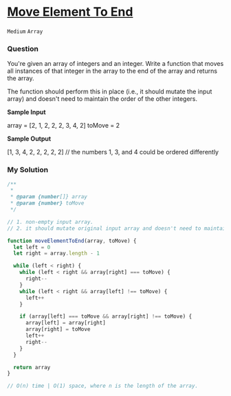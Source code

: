 # [Move Element To End](https://www.algoexpert.io/questions/move-element-to-end)

`Medium` `Array`

### Question
You're given an array of integers and an integer. Write a function that moves all instances of that integer in the array to the end of the array and returns the array.

The function should perform this in place (i.e., it should mutate the input array) and doesn't need to maintain the order of the other integers.

**Sample Input**

array = [2, 1, 2, 2, 2, 3, 4, 2]
toMove = 2


**Sample Output**

[1, 3, 4, 2, 2, 2, 2, 2] // the numbers 1, 3, and 4 could be ordered differently

### My Solution
```js
/**
 * 
 * @param {number[]} array
 * @param {number} toMove
 */

// 1. non-empty input array.
// 2. it should mutate original input array and doesn't need to maintain the order of the other integers.

function moveElementToEnd(array, toMove) {
  let left = 0
  let right = array.length - 1

  while (left < right) {
    while (left < right && array[right] === toMove) {
      right--
    }
    while (left < right && array[left] !== toMove) {
      left++
    }

    if (array[left] === toMove && array[right] !== toMove) {
      array[left] = array[right]
      array[right] = toMove
      left++
      right--
    }
  }

  return array
}

// O(n) time | O(1) space, where n is the length of the array.
```
